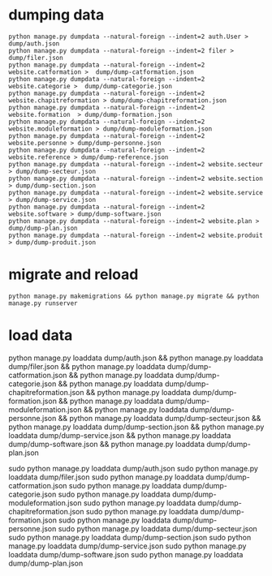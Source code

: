 # dumping data



~~~
python manage.py dumpdata --natural-foreign --indent=2 auth.User > dump/auth.json
python manage.py dumpdata --natural-foreign --indent=2 filer >  dump/filer.json
python manage.py dumpdata --natural-foreign --indent=2 website.catformation >  dump/dump-catformation.json
python manage.py dumpdata --natural-foreign --indent=2 website.categorie >  dump/dump-categorie.json
python manage.py dumpdata --natural-foreign --indent=2 website.chapitreformation > dump/dump-chapitreformation.json
python manage.py dumpdata --natural-foreign --indent=2 website.formation  > dump/dump-formation.json
python manage.py dumpdata --natural-foreign --indent=2 website.moduleformation > dump/dump-moduleformation.json
python manage.py dumpdata --natural-foreign --indent=2 website.personne > dump/dump-personne.json
python manage.py dumpdata --natural-foreign --indent=2 website.reference > dump/dump-reference.json
python manage.py dumpdata --natural-foreign --indent=2 website.secteur > dump/dump-secteur.json
python manage.py dumpdata --natural-foreign --indent=2 website.section > dump/dump-section.json
python manage.py dumpdata --natural-foreign --indent=2 website.service > dump/dump-service.json
python manage.py dumpdata --natural-foreign --indent=2 website.software > dump/dump-software.json
python manage.py dumpdata --natural-foreign --indent=2 website.plan > dump/dump-plan.json
python manage.py dumpdata --natural-foreign --indent=2 website.produit > dump/dump-produit.json
~~~


# migrate and reload
~~~
python manage.py makemigrations && python manage.py migrate && python manage.py runserver
~~~

# load data

python manage.py loaddata dump/auth.json && python manage.py loaddata dump/filer.json && python manage.py loaddata  dump/dump-catformation.json && python manage.py loaddata dump/dump-categorie.json && python manage.py loaddata dump/dump-chapitreformation.json && python manage.py loaddata dump/dump-formation.json && python manage.py loaddata dump/dump-moduleformation.json && python manage.py loaddata dump/dump-personne.json && python manage.py loaddata dump/dump-secteur.json && python manage.py loaddata dump/dump-section.json && python manage.py loaddata dump/dump-service.json && python manage.py loaddata dump/dump-software.json && python manage.py loaddata dump/dump-plan.json 


sudo python manage.py loaddata dump/auth.json
sudo python manage.py loaddata dump/filer.json 
sudo python manage.py loaddata dump/dump-catformation.json
sudo python manage.py loaddata dump/dump-categorie.json
sudo python manage.py loaddata dump/dump-moduleformation.json
sudo python manage.py loaddata dump/dump-chapitreformation.json
sudo python manage.py loaddata dump/dump-formation.json
sudo python manage.py loaddata dump/dump-personne.json
sudo python manage.py loaddata dump/dump-secteur.json
sudo python manage.py loaddata dump/dump-section.json
sudo python manage.py loaddata dump/dump-service.json 
sudo python manage.py loaddata dump/dump-software.json 
sudo python manage.py loaddata dump/dump-plan.json 


